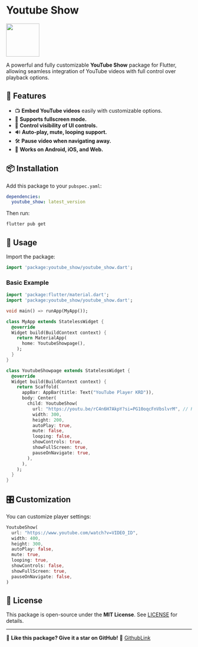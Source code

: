 # Youtube Show

<img src="https://www.svgrepo.com/show/13671/youtube.svg" width="90px" height="90px" >

A powerful and fully customizable **YouTube Show** package for Flutter, allowing seamless integration of YouTube videos with full control over playback options.

## 🚀 Features

- 📺 **Embed YouTube videos** easily with customizable options.
- 🔄 **Supports fullscreen mode.**
- 🎨 **Control visibility of UI controls.**
- 🔊 **Auto-play, mute, looping support.**
- 🛠️ **Pause video when navigating away.**
- 📱 **Works on Android, iOS, and Web.**

## 📦 Installation

Add this package to your `pubspec.yaml`:

```yaml
dependencies:
  youtube_show: latest_version
```

Then run:

```sh
flutter pub get
```

## 🎯 Usage

Import the package:

```dart
import 'package:youtube_show/youtube_show.dart';
```

### **Basic Example**

```dart
import 'package:flutter/material.dart';
import 'package:youtube_show/youtube_show.dart';

void main() => runApp(MyApp());

class MyApp extends StatelessWidget {
  @override
  Widget build(BuildContext context) {
    return MaterialApp(
      home: YoutubeShowpage(),
    );
  }
}

class YoutubeShowpage extends StatelessWidget {
  @override
  Widget build(BuildContext context) {
    return Scaffold(
      appBar: AppBar(title: Text("YouTube Player KRD")),
      body: Center(
        child: YoutubeShow(
          url: "https://youtu.be/rC4n6H7AkpY?si=PG10oqcFnVbslvrM", // Replace with your YouTube video URL
          width: 300,
          height: 200,
          autoPlay: true,
          mute: false,
          looping: false,
          showControls: true,
          showFullScreen: true,
          pauseOnNavigate: true,
        ),
      ),
    );
  }
}
```

## 🎛️ Customization

You can customize player settings:

```dart
YoutubeShow(
  url: "https://www.youtube.com/watch?v=VIDEO_ID",
  width: 400,
  height: 300,
  autoPlay: false,
  mute: true,
  looping: true,
  showControls: false,
  showFullScreen: true,
  pauseOnNavigate: false,
)
```

<!-- ## 🎮 Controller Functions

Control the player dynamically:

```dart
not now
``` -->

## 📝 License

This package is open-source under the **MIT License**. See [LICENSE](./LICENSE) for details.

---

🌟 **Like this package? Give it a star on GitHub!** 🚀 [GithubLink](https://github.com/khalisit/youtube_show)
